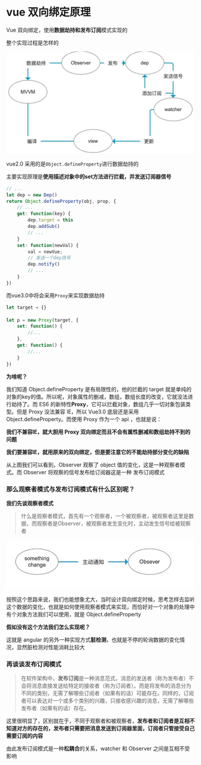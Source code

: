 # vue 双向绑定原理

Vue 双向绑定，使用**数据劫持和发布订阅**模式实现的

整个实现过程是怎样的

![](../assets/imgs/img-009.png)

vue2.0 采用的是`Object.defineProperty`进行数据劫持的

主要实现原理是**使用描述对象中的set方法进行拦截，并发送订阅器信号**

```javascript
// ... 
let dep = new Dep()
return Object.defineProperty(obj, prop, {
    // ...
    get: function(key) {
        dep.target = this
        dep.addSub()
        // ...
    }
    set: function(newVal) {
        val = newVue;
        // 发送一个dep信号
        dep.notify()
        // ...
    }
})
```

而vue3.0中将会采用`Proxy`来实现数据劫持

```javascript
let target = {}

let p = new Proxy(target, {
    set: function() {
        //...
    },
    get: function() {
        //...
    }
})
```

**为啥呢？**

我们知道 Object.defineProperty 是有局限性的，他的拦截的 target 就是单纯的对象的key的值。所以呢，对象属性的删减，数组，数组长度的改变，它就没法进行劫持了。而 ES6 的新特性**Proxy**，它可以拦截对象，数组几乎一切对象包装类型。但是 Proxy 没法兼容 IE，所以 Vue3.0 底层还是采用 Object.defineProperty。而使用 Proxy 作为一个 api ，也就是说：

**我们不兼容IE，就大胆用 Proxy 双向绑定而且不会有属性删减和数组劫持不到的问题**

**我们要兼容IE，就用原来的双向绑定，但是要注意它的不能劫持部分变化的缺陷**

从上图我们可以看到，Observer 观察了 object 值的变化，这是一种观察者模式。而 Observer 将观察的信号发布给订阅器这是一种 发布订阅模式

### 那么观察者模式与发布订阅模式有什么区别呢？

**我们先谈观察者模式**

> 什么是观察者模式，首先有一个观察者，一个被观察者，被观察者这里是数据，而观察者是Observer，被观察者发生变化时，主动发生信号给被观察者
>

![img](../assets/imgs/img-010.png)

按照这个思路来说，我们也能想象尤大，当时设计双向绑定时候，思考怎样去监听这个数据的变化，也就是如何使用观察者模式来实现，而恰好对一个对象的处理中有个对象方法我们可以使用，就是 Object.defineProperty

**假如没有这个方法我们怎么实现呢？**

这就是 angular 的另外一种实现方式**脏检测**，也就是不停的轮询数据的变化情况，显然脏检测对性能消耗比较大

### 再谈谈发布订阅模式

> 在软件架构中，**发布订阅**是一种消息范式，消息的发送者（称为发布者）不会将消息直接发送给特定的接收者（称为订阅者）。而是将发布的消息分为不同的类别，无需了解哪些订阅者（如果有的话）可能存在。同样的，订阅者可以表达对一个或多个类别的兴趣，只接收感兴趣的消息，无需了解哪些发布者（如果有的话）存在。
>

这里很明显了，区别就在于，不同于观察者和被观察者，**发布者和订阅者是互相不知道对方的存在的，发布者只需要把消息发送到订阅器里面，订阅者只管接受自己需要订阅的内容**

由此发布订阅模式是一种**松耦合**的关系，watcher 和 Observer 之间是互相不受影响